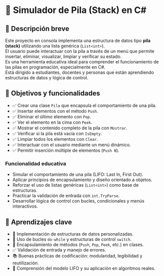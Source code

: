 # 🧱 Simulador de Pila (Stack) en C#

## 🎯 Descripción breve

Este proyecto en consola implementa una estructura de datos tipo **pila (stack)** utilizando una lista genérica (`List<int>`).  
El usuario puede interactuar con la pila a través de un menú que permite insertar, eliminar, visualizar, limpiar y verificar su estado.  
Es una herramienta educativa ideal para comprender el funcionamiento de las pilas en programación, especialmente en C#.  
Está dirigido a estudiantes, docentes y personas que están aprendiendo estructuras de datos y lógica de control.

## 📌 Objetivos y funcionalidades

- ✅ Crear una clase `Pila` que encapsula el comportamiento de una pila.
- ✅ Insertar elementos con el método `Push`.
- ✅ Eliminar el último elemento con `Pop`.
- ✅ Ver el elemento en la cima con `Peek`.
- ✅ Mostrar el contenido completo de la pila con `Mostrar`.
- ✅ Verificar si la pila está vacía con `IsEmpty`.
- ✅ Limpiar todos los elementos con `Clear`.
- ✅ Interactuar con el usuario mediante un menú dinámico.
- ✅ Permitir inserción múltiple de elementos (`Push N`).

### Funcionalidad educativa

- Simular el comportamiento de una pila (LIFO: Last In, First Out).
- Aplicar principios de encapsulamiento y diseño orientado a objetos.
- Reforzar el uso de listas genéricas (`List<int>`) como base de estructuras.
- Practicar la validación de entrada con `int.TryParse`.
- Desarrollar lógica de control con bucles, condicionales y menús interactivos.

## 🧠 Aprendizajes clave

- 🧱 Implementación de estructuras de datos personalizadas.
- 🔁 Uso de bucles `do-while` y estructuras de control `switch`.
- 🧵 Encapsulamiento de métodos (`Push`, `Pop`, `Peek`, etc.) en clases.
- ✅ Validación de entrada y manejo de errores.
- 📚 Buenas prácticas de codificación: modularidad, legibilidad y reutilización.
- 🧠 Comprensión del modelo LIFO y su aplicación en algoritmos reales.

